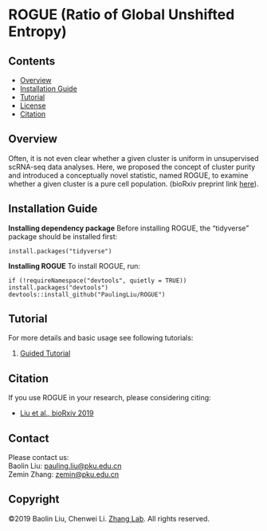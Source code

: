 # ROGUE (Ratio of Global Unshifted Entropy)

## Contents

- [Overview](#overview)
- [Installation Guide](#installation-guide)
- [Tutorial](#tutorial)
- [License](./LICENSE)
- [Citation](#citation)

## Overview
Often, it is not even clear whether a given cluster is uniform in unsupervised scRNA-seq data analyses. Here, we proposed the concept of cluster purity and introduced a conceptually novel statistic, named ROGUE, to examine whether a given cluster is a pure cell population. (bioRxiv preprint link [here](https://www.biorxiv.org/content/10.1101/819581v1)).

## Installation Guide
**Installing dependency package**
Before installing ROGUE, the “tidyverse” package should be installed first:
```
install.packages("tidyverse")
```
**Installing ROGUE**
To install ROGUE, run:
```
if (!requireNamespace("devtools", quietly = TRUE)) install.packages("devtools")
devtools::install_github("PaulingLiu/ROGUE")
```

## Tutorial
For more details and basic usage see following tutorials:
1.	[Guided Tutorial](https://htmlpreview.github.io/?https://github.com/PaulingLiu/ROGUE/blob/master/vignettes/ROGUE_Tutorials.html)

## Citation
If you use ROGUE in your research, please considering citing:
- [Liu et al., bioRxiv 2019](https://www.biorxiv.org/content/10.1101/819581v1)

## Contact
Please contact us:  
Baolin Liu: pauling.liu@pku.edu.cn  
Zemin Zhang: zemin@pku.edu.cn

## Copyright
©2019 Baolin Liu, Chenwei Li. [Zhang Lab](http://cancer-pku.cn/). All rights reserved.
